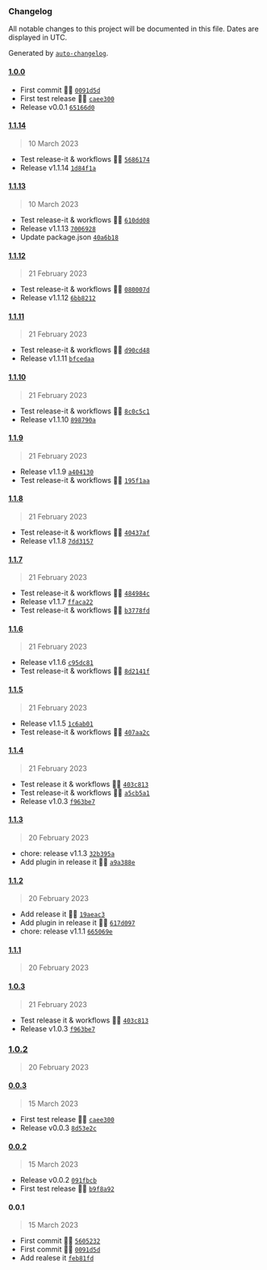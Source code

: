 ### Changelog

All notable changes to this project will be documented in this file. Dates are displayed in UTC.

Generated by [`auto-changelog`](https://github.com/CookPete/auto-changelog).

#### [1.0.0](https://github.com/pigeonposse/stylegpt/compare/1.1.14...1.0.0)

- First commit 🤖🧩 [`0091d5d`](https://github.com/pigeonposse/stylegpt/commit/0091d5dcbeb6e03397671800c557069d2a0da3ab)
- First test release 🤖🧩 [`caee300`](https://github.com/pigeonposse/stylegpt/commit/caee300495be1ea208a62540ddaa20000cc08e2e)
- Release v0.0.1 [`65166d0`](https://github.com/pigeonposse/stylegpt/commit/65166d09ff42fb3c4b2479948e4211613093924a)

#### [1.1.14](https://github.com/pigeonposse/stylegpt/compare/1.1.13...1.1.14)

> 10 March 2023

- Test release-it & workflows 🌈🤖 [`5686174`](https://github.com/pigeonposse/stylegpt/commit/568617431b81f396fdecd5b2b792c42fd73e54d0)
- Release v1.1.14 [`1d84f1a`](https://github.com/pigeonposse/stylegpt/commit/1d84f1afabf4d1b58c77f6447eed94d5839b8694)

#### [1.1.13](https://github.com/pigeonposse/stylegpt/compare/1.1.12...1.1.13)

> 10 March 2023

- Test release-it & workflows 🌈🤖 [`610dd08`](https://github.com/pigeonposse/stylegpt/commit/610dd0897037411e084eb9ddd0091cd301eb94c4)
- Release v1.1.13 [`7006928`](https://github.com/pigeonposse/stylegpt/commit/70069287c7c44561bb357acd69c5034b480c78b1)
- Update package.json [`40a6b18`](https://github.com/pigeonposse/stylegpt/commit/40a6b18e3fb69889669e93aef5c6c54ad7fecfb4)

#### [1.1.12](https://github.com/pigeonposse/stylegpt/compare/1.1.11...1.1.12)

> 21 February 2023

- Test release-it & workflows 🌈🤖 [`080007d`](https://github.com/pigeonposse/stylegpt/commit/080007d8d38d1d3b8855da3b975ba3d8a2b4acfc)
- Release v1.1.12 [`6bb8212`](https://github.com/pigeonposse/stylegpt/commit/6bb8212e27da58c752ebdf86aae6aa9a60e782b1)

#### [1.1.11](https://github.com/pigeonposse/stylegpt/compare/1.1.10...1.1.11)

> 21 February 2023

- Test release-it & workflows 🌈🤖 [`d90cd48`](https://github.com/pigeonposse/stylegpt/commit/d90cd481fa765d509aeeec46669a7d25ba350843)
- Release v1.1.11 [`bfcedaa`](https://github.com/pigeonposse/stylegpt/commit/bfcedaaa4341705797aa3ddab38a18756614e213)

#### [1.1.10](https://github.com/pigeonposse/stylegpt/compare/1.1.9...1.1.10)

> 21 February 2023

- Test release-it & workflows 🌈🤖 [`8c0c5c1`](https://github.com/pigeonposse/stylegpt/commit/8c0c5c1e7e2ba14218c2a6176ab7c1291901aa52)
- Release v1.1.10 [`898790a`](https://github.com/pigeonposse/stylegpt/commit/898790a40c2922ad1560255e134570ef596e7e84)

#### [1.1.9](https://github.com/pigeonposse/stylegpt/compare/1.1.8...1.1.9)

> 21 February 2023

- Release v1.1.9 [`a404130`](https://github.com/pigeonposse/stylegpt/commit/a40413059c1c7c84eb7de81278cfebe78f2b867c)
- Test release-it & workflows 🌈🤖 [`195f1aa`](https://github.com/pigeonposse/stylegpt/commit/195f1aa8abd6a4ea13a93d3ef77cade3d3cae759)

#### [1.1.8](https://github.com/pigeonposse/stylegpt/compare/1.1.7...1.1.8)

> 21 February 2023

- Test release-it & workflows 🌈🤖 [`40437af`](https://github.com/pigeonposse/stylegpt/commit/40437af4cf71bd82996229bb339623786eb5039b)
- Release v1.1.8 [`7dd3157`](https://github.com/pigeonposse/stylegpt/commit/7dd3157210cb921bfd4843e45fa8599b27a5613e)

#### [1.1.7](https://github.com/pigeonposse/stylegpt/compare/1.1.6...1.1.7)

> 21 February 2023

- Test release-it & workflows 🌈🤖 [`484984c`](https://github.com/pigeonposse/stylegpt/commit/484984cee918a664d258aad3d0ed35351eaa07c9)
- Release v1.1.7 [`ffaca22`](https://github.com/pigeonposse/stylegpt/commit/ffaca225b0db48b9fb0211a768ccde03bb76d767)
- Test release-it & workflows 🌈🤖 [`b3778fd`](https://github.com/pigeonposse/stylegpt/commit/b3778fdc46c8e247209d73f738bd64da1ee67ed0)

#### [1.1.6](https://github.com/pigeonposse/stylegpt/compare/1.1.5...1.1.6)

> 21 February 2023

- Release v1.1.6 [`c95dc81`](https://github.com/pigeonposse/stylegpt/commit/c95dc81be888233c72ea555db524ecbce2b16f85)
- Test release-it & workflows 🌈🤖 [`8d2141f`](https://github.com/pigeonposse/stylegpt/commit/8d2141fe2b4a6f47f53a5690aec96947a487fa67)

#### [1.1.5](https://github.com/pigeonposse/stylegpt/compare/1.1.4...1.1.5)

> 21 February 2023

- Release v1.1.5 [`1c6ab01`](https://github.com/pigeonposse/stylegpt/commit/1c6ab0135570f0d080b2a3478374dc3c44622b52)
- Test release-it & workflows 🌈🤖 [`407aa2c`](https://github.com/pigeonposse/stylegpt/commit/407aa2c874e294a7d8d7ab4691b7c14a27bd8079)

#### [1.1.4](https://github.com/pigeonposse/stylegpt/compare/1.1.3...1.1.4)

> 21 February 2023

- Test release it & workflows 🌈🤖 [`403c813`](https://github.com/pigeonposse/stylegpt/commit/403c81379d9d92b6203726ff167a3cba2601bde6)
- Test release-it & workflows 🌈🤖 [`a5cb5a1`](https://github.com/pigeonposse/stylegpt/commit/a5cb5a18da9936db49d271f4ab8d57389c29a457)
- Release v1.0.3 [`f963be7`](https://github.com/pigeonposse/stylegpt/commit/f963be7a4446a12f8e863ce8164505d57d90b22f)

#### [1.1.3](https://github.com/pigeonposse/stylegpt/compare/1.1.2...1.1.3)

> 20 February 2023

- chore: release v1.1.3 [`32b395a`](https://github.com/pigeonposse/stylegpt/commit/32b395aba41ec42a15d4defd3b7b5660ed124a35)
- Add plugin in release it 🌈🤖 [`a9a388e`](https://github.com/pigeonposse/stylegpt/commit/a9a388e9cc744a37974c710756ea7d217b377d63)

#### [1.1.2](https://github.com/pigeonposse/stylegpt/compare/1.1.1...1.1.2)

> 20 February 2023

- Add release it 🌈🤖 [`19aeac3`](https://github.com/pigeonposse/stylegpt/commit/19aeac3bc253b71511d5558d7e0817f18a568142)
- Add plugin in release it 🌈🤖 [`617d097`](https://github.com/pigeonposse/stylegpt/commit/617d09773da51cbbf0edbedc0d956d25fe426f11)
- chore: release v1.1.1 [`665069e`](https://github.com/pigeonposse/stylegpt/commit/665069e178a4507b8f59893cdd650562bbb3fba0)

#### [1.1.1](https://github.com/pigeonposse/stylegpt/compare/1.0.3...1.1.1)

> 20 February 2023

#### [1.0.3](https://github.com/pigeonposse/stylegpt/compare/1.0.2...1.0.3)

> 21 February 2023

- Test release it & workflows 🌈🤖 [`403c813`](https://github.com/pigeonposse/stylegpt/commit/403c81379d9d92b6203726ff167a3cba2601bde6)
- Release v1.0.3 [`f963be7`](https://github.com/pigeonposse/stylegpt/commit/f963be7a4446a12f8e863ce8164505d57d90b22f)

### [1.0.2](https://github.com/pigeonposse/stylegpt/compare/0.0.3...1.0.2)

> 20 February 2023

#### [0.0.3](https://github.com/pigeonposse/stylegpt/compare/0.0.2...0.0.3)

> 15 March 2023

- First test release 🤖🧩 [`caee300`](https://github.com/pigeonposse/stylegpt/commit/caee300495be1ea208a62540ddaa20000cc08e2e)
- Release v0.0.3 [`8d53e2c`](https://github.com/pigeonposse/stylegpt/commit/8d53e2c166713da4ba8c2d38919c2af96b4e3071)

#### [0.0.2](https://github.com/pigeonposse/stylegpt/compare/0.0.1...0.0.2)

> 15 March 2023

- Release v0.0.2 [`091fbcb`](https://github.com/pigeonposse/stylegpt/commit/091fbcbfd277618d5340415c6df3067a5777a390)
- First test release 🤖🧩 [`b9f8a92`](https://github.com/pigeonposse/stylegpt/commit/b9f8a928801672a9d039dea319661c9c6eec60b7)

#### 0.0.1

> 15 March 2023

- First commit 🌈🧩 [`5605232`](https://github.com/pigeonposse/stylegpt/commit/560523226d314cc50eb3c4a3efeb326dd08954fd)
- First commit 🤖🧩 [`0091d5d`](https://github.com/pigeonposse/stylegpt/commit/0091d5dcbeb6e03397671800c557069d2a0da3ab)
- Add realese it [`feb81fd`](https://github.com/pigeonposse/stylegpt/commit/feb81fd11ec47290f730bb137186d92944b58826)
